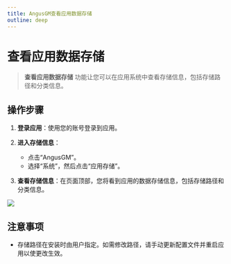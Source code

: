 ```yaml
---
title: AngusGM查看应用数据存储
outline: deep
---
```


# 查看应用数据存储

> **查看应用数据存储** 功能让您可以在应用系统中查看存储信息，包括存储路径和分类信息。

## 操作步骤

1. **登录应用**：使用您的账号登录到应用。

2. **进入存储信息**：
    - 点击“AngusGM”。
    - 选择“系统”，然后点击“应用存储”。

3. **查看存储信息**：在页面顶部，您将看到应用的数据存储信息，包括存储路径和分类信息。

![](https://bj-c1-prod-files.xcan.cloud/storage/pubapi/v1/file/storage-app.png?fid=207887511026925853&fpt=SUQp1CCFjWSSzknEYoFJUudsdHFwohybFiTZuf9u)

## 注意事项

- 存储路径在安装时由用户指定。如需修改路径，请手动更新配置文件并重启应用以使更改生效。